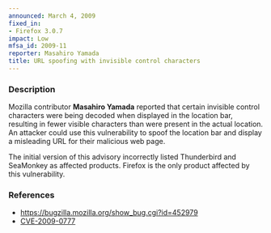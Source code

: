 ```yaml
---
announced: March 4, 2009
fixed_in:
- Firefox 3.0.7
impact: Low
mfsa_id: 2009-11
reporter: Masahiro Yamada
title: URL spoofing with invisible control characters
---
```


<h3>Description</h3>

<p>Mozilla contributor <strong>Masahiro Yamada</strong> reported that
certain invisible control characters were being decoded when displayed
in the location bar, resulting in fewer visible characters than were
present in the actual location.  An attacker could use this
vulnerability to spoof the location bar and display a misleading URL
for their malicious web page.</p>

<p class="note">The initial version of this advisory incorrectly listed
Thunderbird and SeaMonkey as affected products. Firefox is the only
product affected by this vulnerability.</p>

<h3>References</h3>

<ul>
  <li><a href="https://bugzilla.mozilla.org/show_bug.cgi?id=452979">https://bugzilla.mozilla.org/show_bug.cgi?id=452979</a></li>
  <li><a class="ex-ref" href="http://cve.mitre.org/cgi-bin/cvename.cgi?name=CVE-2009-0777">CVE-2009-0777</a></li>
</ul>



